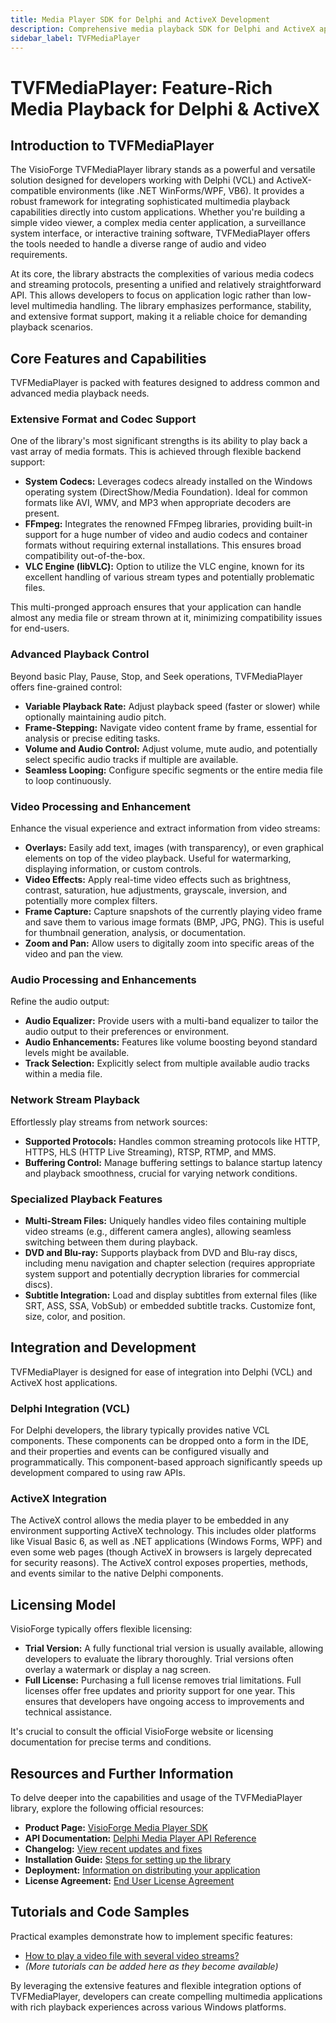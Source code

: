 ```yaml
---
title: Media Player SDK for Delphi and ActiveX Development
description: Comprehensive media playback SDK for Delphi and ActiveX applications. Features rich format support, advanced playback controls, video processing, network streaming, and seamless integration capabilities for Windows development.
sidebar_label: TVFMediaPlayer
---
```


# TVFMediaPlayer: Feature-Rich Media Playback for Delphi & ActiveX

## Introduction to TVFMediaPlayer

The VisioForge TVFMediaPlayer library stands as a powerful and versatile solution designed for developers working with Delphi (VCL) and ActiveX-compatible environments (like .NET WinForms/WPF, VB6). It provides a robust framework for integrating sophisticated multimedia playback capabilities directly into custom applications. Whether you're building a simple video viewer, a complex media center application, a surveillance system interface, or interactive training software, TVFMediaPlayer offers the tools needed to handle a diverse range of audio and video requirements.

At its core, the library abstracts the complexities of various media codecs and streaming protocols, presenting a unified and relatively straightforward API. This allows developers to focus on application logic rather than low-level multimedia handling. The library emphasizes performance, stability, and extensive format support, making it a reliable choice for demanding playback scenarios.

## Core Features and Capabilities

TVFMediaPlayer is packed with features designed to address common and advanced media playback needs.

### Extensive Format and Codec Support

One of the library's most significant strengths is its ability to play back a vast array of media formats. This is achieved through flexible backend support:

* **System Codecs:** Leverages codecs already installed on the Windows operating system (DirectShow/Media Foundation). Ideal for common formats like AVI, WMV, and MP3 when appropriate decoders are present.
* **FFmpeg:** Integrates the renowned FFmpeg libraries, providing built-in support for a huge number of video and audio codecs and container formats without requiring external installations. This ensures broad compatibility out-of-the-box.
* **VLC Engine (libVLC):** Option to utilize the VLC engine, known for its excellent handling of various stream types and potentially problematic files.

This multi-pronged approach ensures that your application can handle almost any media file or stream thrown at it, minimizing compatibility issues for end-users.

### Advanced Playback Control

Beyond basic Play, Pause, Stop, and Seek operations, TVFMediaPlayer offers fine-grained control:

* **Variable Playback Rate:** Adjust playback speed (faster or slower) while optionally maintaining audio pitch.
* **Frame-Stepping:** Navigate video content frame by frame, essential for analysis or precise editing tasks.
* **Volume and Audio Control:** Adjust volume, mute audio, and potentially select specific audio tracks if multiple are available.
* **Seamless Looping:** Configure specific segments or the entire media file to loop continuously.

### Video Processing and Enhancement

Enhance the visual experience and extract information from video streams:

* **Overlays:** Easily add text, images (with transparency), or even graphical elements on top of the video playback. Useful for watermarking, displaying information, or custom controls.
* **Video Effects:** Apply real-time video effects such as brightness, contrast, saturation, hue adjustments, grayscale, inversion, and potentially more complex filters.
* **Frame Capture:** Capture snapshots of the currently playing video frame and save them to various image formats (BMP, JPG, PNG). This is useful for thumbnail generation, analysis, or documentation.
* **Zoom and Pan:** Allow users to digitally zoom into specific areas of the video and pan the view.

### Audio Processing and Enhancements

Refine the audio output:

* **Audio Equalizer:** Provide users with a multi-band equalizer to tailor the audio output to their preferences or environment.
* **Audio Enhancements:** Features like volume boosting beyond standard levels might be available.
* **Track Selection:** Explicitly select from multiple available audio tracks within a media file.

### Network Stream Playback

Effortlessly play streams from network sources:

* **Supported Protocols:** Handles common streaming protocols like HTTP, HTTPS, HLS (HTTP Live Streaming), RTSP, RTMP, and MMS.
* **Buffering Control:** Manage buffering settings to balance startup latency and playback smoothness, crucial for varying network conditions.

### Specialized Playback Features

* **Multi-Stream Files:** Uniquely handles video files containing multiple video streams (e.g., different camera angles), allowing seamless switching between them during playback.
* **DVD and Blu-ray:** Supports playback from DVD and Blu-ray discs, including menu navigation and chapter selection (requires appropriate system support and potentially decryption libraries for commercial discs).
* **Subtitle Integration:** Load and display subtitles from external files (like SRT, ASS, SSA, VobSub) or embedded subtitle tracks. Customize font, size, color, and position.

## Integration and Development

TVFMediaPlayer is designed for ease of integration into Delphi (VCL) and ActiveX host applications.

### Delphi Integration (VCL)

For Delphi developers, the library typically provides native VCL components. These components can be dropped onto a form in the IDE, and their properties and events can be configured visually and programmatically. This component-based approach significantly speeds up development compared to using raw APIs. 

### ActiveX Integration

The ActiveX control allows the media player to be embedded in any environment supporting ActiveX technology. This includes older platforms like Visual Basic 6, as well as .NET applications (Windows Forms, WPF) and even some web pages (though ActiveX in browsers is largely deprecated for security reasons). The ActiveX control exposes properties, methods, and events similar to the native Delphi components.

## Licensing Model

VisioForge typically offers flexible licensing:

* **Trial Version:** A fully functional trial version is usually available, allowing developers to evaluate the library thoroughly. Trial versions often overlay a watermark or display a nag screen.
* **Full License:** Purchasing a full license removes trial limitations. Full licenses offer free updates and priority support for one year. This ensures that developers have ongoing access to improvements and technical assistance.

It's crucial to consult the official VisioForge website or licensing documentation for precise terms and conditions.

## Resources and Further Information

To delve deeper into the capabilities and usage of the TVFMediaPlayer library, explore the following official resources:

* **Product Page:** [VisioForge Media Player SDK](https://www.visioforge.com/all-in-one-media-framework)
* **API Documentation:** [Delphi Media Player API Reference](https://api.visioforge.com/delphi/media_player_sdk/index.html)
* **Changelog:** [View recent updates and fixes](changelog.md)
* **Installation Guide:** [Steps for setting up the library](install/index.md)
* **Deployment:** [Information on distributing your application](deployment.md)
* **License Agreement:** [End User License Agreement](../../eula.md)

## Tutorials and Code Samples

Practical examples demonstrate how to implement specific features:

* [How to play a video file with several video streams?](file-multiple-video-streams.md)
* *(More tutorials can be added here as they become available)*

By leveraging the extensive features and flexible integration options of TVFMediaPlayer, developers can create compelling multimedia applications with rich playback experiences across various Windows platforms.
